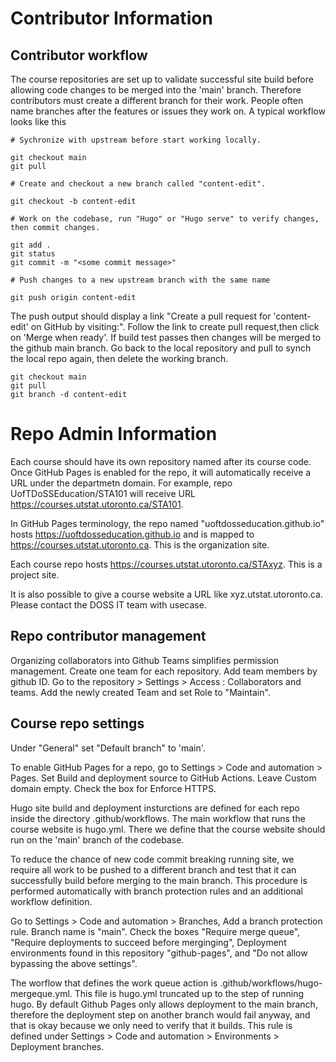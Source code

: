# Contributor Information

## Contributor workflow

The course repositories are set up to validate successful site build before allowing code changes to be merged into the 'main' branch. Therefore contributors must create a different branch for their work. People often name branches after the features or issues they work on. A typical workflow looks like this

```
# Sychronize with upstream before start working locally.

git checkout main
git pull

# Create and checkout a new branch called "content-edit".

git checkout -b content-edit

# Work on the codebase, run "Hugo" or "Hugo serve" to verify changes, then commit changes.

git add .
git status
git commit -m "<some commit message>"

# Push changes to a new upstream branch with the same name

git push origin content-edit
```

The push output should display a link "Create a pull request for 'content-edit' on GitHub by visiting:". Follow the link to create pull request,then click on 'Merge when ready'. If build test passes then changes will be merged to the github main branch. Go back to the local repository and pull to synch the local repo again, then delete the working branch.

```
git checkout main
git pull
git branch -d content-edit
```

# Repo Admin Information

Each course should have its own repository named after its course code. Once GitHub Pages is enabled for the repo, it will automatically receive a URL under the departmetn domain. For example, repo UofTDoSSEducation/STA101 will receive URL https://courses.utstat.utoronto.ca/STA101.

In GitHub Pages terminology, the repo named "uoftdosseducation.github.io" hosts https://uoftdosseducation.github.io and is mapped to https://courses.utstat.utoronto.ca. This is the organization site.

Each course repo hosts https://courses.utstat.utoronto.ca/STAxyz. This is a project site.

It is also possible to give a course website a URL like xyz.utstat.utoronto.ca. Please contact the DOSS IT team with usecase.

## Repo contributor management

Organizing collaborators into Github Teams simplifies permission management.
Create one team for each repository. Add team members by github ID.
Go to the repository > Settings > Access : Collaborators and teams. Add the newly created Team and set Role to "Maintain".

## Course repo settings

Under "General" set "Default branch" to 'main'.

To enable GitHub Pages for a repo, go to Settings > Code and automation > Pages. Set Build and deployment source to GitHub Actions. Leave Custom domain empty. Check the box for Enforce HTTPS.

Hugo site build and deployment insturctions are defined for each repo inside the directory .github/workflows. The main workflow that runs the course website is hugo.yml. There we define that the course website should run on the 'main' branch of the codebase.

To reduce the chance of new code commit breaking running site, we require all work to be pushed to a different branch and test that it can successfully build before merging to the main branch. This procedure is performed automatically with branch protection rules and an additional workflow definition.

Go to Settings > Code and automation > Branches, Add a branch protection rule. Branch name is "main". Check the boxes "Require merge queue", "Require deployments to succeed before merginging", Deployment environments found in this repository "github-pages", and "Do not allow bypassing the above settings".

The worflow that defines the work queue action is .github/workflows/hugo-mergeque.yml. This file is hugo.yml truncated up to the step of running hugo. By default Github Pages only allows deployment to the main branch, therefore the deployment step on another branch would fail anyway, and that is okay because we only need to verify that it builds. This rule is defined under Settings > Code and automation > Environments > Deployment branches.
